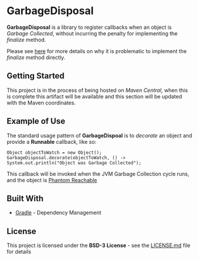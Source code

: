 # GarbageDisposal

**GarbageDisposal** is a library to register callbacks when an object is *Garbage Collected*, without incurring the penalty for implementing the *finalize* method.

Please see [here](https://stackoverflow.com/questions/2860121/why-do-finalizers-have-a-severe-performance-penalty) for more details on why it is problematic to implement the *finalize* method directly.

## Getting Started

This project is in the process of being hosted on *Maven Central*, when this is complete this artifact will be available and this section will be updated with the Maven coordinates.

## Example of Use

The standard usage pattern of **GarbageDispoal** is to *decorate* an object and provide a **Runnable** callback, like so:

```
Object objectToWatch = new Object();
GarbageDisposal.decorate(objectToWatch, () -> System.out.println("Object was Garbage Collected");
```

This callback will be invoked when the JVM Garbage Collection cycle runs, and the object is [Phantom Reachable](https://docs.oracle.com/javase/7/docs/api/java/lang/ref/package-summary.html#reachability)

## Built With

* [Gradle](https://gradle.org/) - Dependency Management

## License

This project is licensed under the **BSD-3 License** - see the [LICENSE.md](LICENSE.md) file for details
